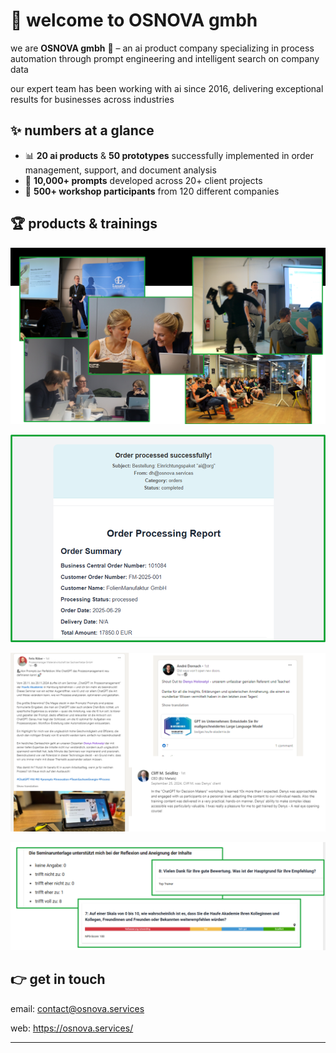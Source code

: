 # 🚀 welcome to OSNOVA gmbh

we are **OSNOVA gmbh** 🤖 – an ai product company specializing in process automation through prompt engineering and intelligent search on company data

our expert team has been working with ai since 2016, delivering exceptional results for businesses across industries

## ✨ numbers at a glance

- 📊 **20 ai products** & **50 prototypes** successfully implemented in order management, support, and document analysis
- 🔧 **10,000+ prompts** developed across 20+ client projects
- 👥 **500+ workshop participants** from 120 different companies

## 🏆 products & trainings

![moments](<../media/Pasted image 20250630195304.png>)

![orders](<../media/Pasted image 20250630185928.png>)

![testimonials](<../media/Pasted image 20241201175518.png>)

![trainings](<../media/Screenshot 2025-09-07 161011.png>)

## 👉 get in touch

email: contact@osnova.services

web: https://osnova.services/ 

---
